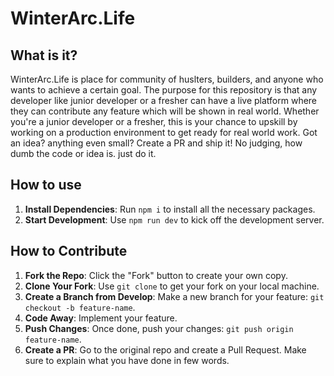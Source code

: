 # WinterArc.Life

## What is it?
WinterArc.Life is place for community of huslters, builders, and anyone who wants to achieve a certain goal.
The purpose for this repository is that any developer like  junior developer or a fresher can have a live platform where they can contribute any feature which will be shown in real world. Whether you're a junior developer or a fresher, this is your chance to upskill by working on a production environment to get ready for real world work. Got an idea? anything even small? Create a PR and  ship it! No judging, how dumb the code or idea is. just do it.

## How to use

1. **Install Dependencies**: Run `npm i` to install all the necessary packages.
2. **Start Development**: Use `npm run dev` to kick off the development server.

## How to Contribute

1. **Fork the Repo**: Click the "Fork" button to create your own copy.
2. **Clone Your Fork**: Use `git clone` to get your fork on your local machine.
3. **Create a Branch from Develop**: Make a new branch for your feature: `git checkout -b feature-name`.
4. **Code Away**: Implement your feature.
5. **Push Changes**: Once done, push your changes: `git push origin feature-name`.
6. **Create a PR**: Go to the original repo and create a Pull Request. Make sure to explain what you have done in few words.
